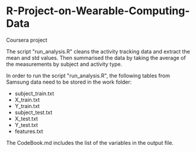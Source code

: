 # R-Project-on-Wearable-Computing-Data
Coursera project

The script "run_analysis.R" cleans the activity tracking data and extract the mean and std values. Then summarised the data by taking the average of the measurements by subject and activity type.

In order to run the script "run_analysis.R", the following tables from Samsung data need to be stored in the work folder:
- subject_train.txt
- X_train.txt
- Y_train.txt
- subject_test.txt
- X_test.txt
- Y_test.txt
- features.txt

The CodeBook.md includes the list of the variables in the output file.
